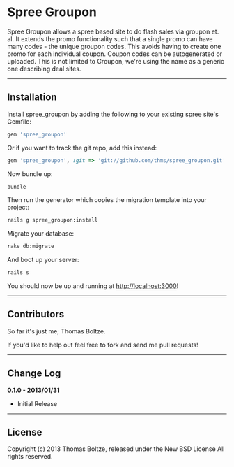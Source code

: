 # Spree Groupon

Spree Groupon allows a spree based site to do flash sales via groupon et. al. It extends the promo functionality such that a single promo can have many codes - the unique groupon codes. This avoids having to create one promo for each individual coupon. Coupon codes can be autogenerated or uploaded.
This is not limited to Groupon, we're using the name as a generic one describing deal sites.
 


------------------------------------------------------------------------------
Installation
------------------------------------------------------------------------------

Install spree_groupon by adding the following to your existing spree site's Gemfile:

```ruby
gem 'spree_groupon'
```

Or if you want to track the git repo, add this instead:

```ruby
gem 'spree_groupon', :git => 'git://github.com/thms/spree_groupon.git'
```

Now bundle up:

```bash
bundle
```
    
Then run the generator which copies the migration template into your project:

```bash
rails g spree_groupon:install
```
    
Migrate your database:

```bash
rake db:migrate
```
    
And boot up your server:

```bash  
rails s
```
 
You should now be up and running at [http://localhost:3000](http://localhost:3000)!


------------------------------------------------------------------------------
Contributors
------------------------------------------------------------------------------

So far it's just me; Thomas Boltze. 

If you'd like to help out feel free to fork and send me pull requests!


------------------------------------------------------------------------------
Change Log
------------------------------------------------------------------------------


**0.1.0 - 2013/01/31**

* Initial Release


------------------------------------------------------------------------------
License
------------------------------------------------------------------------------

Copyright (c) 2013 Thomas Boltze, released under the New BSD License All rights reserved.
